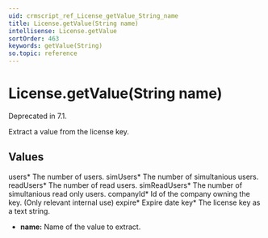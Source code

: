 ```yaml
---
uid: crmscript_ref_License_getValue_String_name
title: License.getValue(String name)
intellisense: License.getValue
sortOrder: 463
keywords: getValue(String)
so.topic: reference
---
```


# License.getValue(String name)

Deprecated in 7.1.

Extract a value from the license key.

## Values

users* The number of users.
simUsers* The number of simultanious users.
readUsers* The number of read users.
simReadUsers* The number of simultanious read only users.
companyId* Id of the company owning the key. (Only relevant internal use)
expire* Expire date
key* The license key as a text string.

* **name:** Name of the value to extract.

